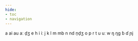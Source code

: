 ```yaml
---
hide:
- toc
- navigation
---
```

a
ai
au
aː
d̠ʒ
e
h
i
iː
j
k
l
m
mb
n
nd
n̠d̠ʒ
o
p
r
t
u
uː
w
ŋ
ŋɡ
ɓ
ɗ
ɲj
